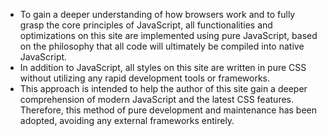 
- To gain a deeper understanding of how browsers work and to fully grasp the core principles of JavaScript, all functionalities and optimizations on this site are implemented using pure JavaScript, based on the philosophy that all code will ultimately be compiled into native JavaScript.
- In addition to JavaScript, all styles on this site are written in pure CSS without utilizing any rapid development tools or frameworks.
- This approach is intended to help the author of this site gain a deeper comprehension of modern JavaScript and the latest CSS features. Therefore, this method of pure development and maintenance has been adopted, avoiding any external frameworks entirely.